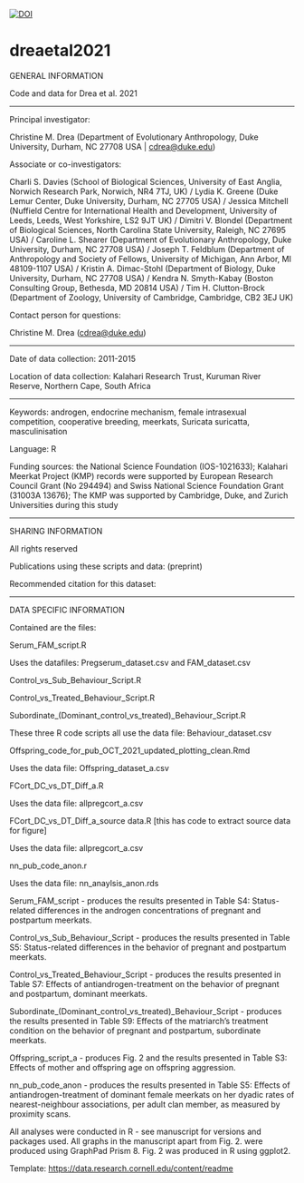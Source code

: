 <a href="https://zenodo.org/badge/latestdoi/327763712"><img src="https://zenodo.org/badge/327763712.svg" alt="DOI"></a>
# dreaetal2021
GENERAL INFORMATION

Code and data for Drea et al. 2021

<hr/> 

Principal investigator:

Christine M. Drea (Department of Evolutionary Anthropology, Duke University, Durham, NC 27708 USA | cdrea@duke.edu)

Associate or co-investigators: 

Charli S. Davies (School of Biological Sciences, University of East Anglia, Norwich Research Park, Norwich, NR4 7TJ, UK) / 
Lydia K. Greene (Duke Lemur Center, Duke University, Durham, NC 27705 USA) / 
Jessica Mitchell (Nuffield Centre for International Health and Development, University of Leeds, Leeds, West Yorkshire, LS2 9JT UK) / 
Dimitri V. Blondel (Department of Biological Sciences, North Carolina State University, Raleigh, NC 27695 USA) / 
Caroline L. Shearer (Department of Evolutionary Anthropology, Duke University, Durham, NC 27708 USA) / 
Joseph T. Feldblum (Department of Anthropology and Society of Fellows, University of Michigan, Ann Arbor, MI 48109-1107 USA) / 
Kristin A. Dimac-Stohl (Department of Biology, Duke University, Durham, NC 27708 USA) / 
Kendra N. Smyth-Kabay (Boston Consulting Group, Bethesda, MD 20814 USA) / 
Tim H. Clutton-Brock (Department of Zoology, University of Cambridge, Cambridge, CB2 3EJ UK)

Contact person for questions:

Christine M. Drea (cdrea@duke.edu)

<hr/> 

Date of data collection: 2011-2015


Location of data collection: Kalahari Research Trust, Kuruman River Reserve, Northern Cape, South Africa

<hr/> 

Keywords:  androgen, endocrine mechanism, female intrasexual competition, cooperative breeding, meerkats, Suricata suricatta, masculinisation

Language: R

Funding sources: the National Science Foundation (IOS-1021633); Kalahari Meerkat Project (KMP) records were supported by European Research Council Grant (No 294494) and Swiss National Science Foundation Grant (31003A 13676); The KMP was supported by Cambridge, Duke, and Zurich Universities during this study

<hr/> 

SHARING INFORMATION

All rights reserved

Publications using these scripts and data:  (preprint)

Recommended citation for this dataset: 

<hr/> 

DATA SPECIFIC INFORMATION

Contained are the files:

Serum_FAM_script.R 

Uses the datafiles: Pregserum_dataset.csv and FAM_dataset.csv


Control_vs_Sub_Behaviour_Script.R

Control_vs_Treated_Behaviour_Script.R

Subordinate_(Dominant_control_vs_treated)_Behaviour_Script.R

These three R code scripts all use the data file: Behaviour_dataset.csv



Offspring_code_for_pub_OCT_2021_updated_plotting_clean.Rmd

Uses the data file: Offspring_dataset_a.csv


FCort_DC_vs_DT_Diff_a.R

Uses the data file: allpregcort_a.csv

FCort_DC_vs_DT_Diff_a_source data.R [this has code to extract source data for figure]

Uses the data file: allpregcort_a.csv


nn_pub_code_anon.r

Uses the data file: nn_anaylsis_anon.rds

Serum_FAM_script - produces the results presented in Table S4: Status-related differences in the androgen concentrations of pregnant and postpartum meerkats.

Control_vs_Sub_Behaviour_Script -  produces the results presented in Table S5: Status-related differences in the behavior of pregnant and postpartum meerkats. 

Control_vs_Treated_Behaviour_Script - produces the results presented in Table S7: Effects of antiandrogen-treatment on the behavior of pregnant and postpartum, dominant meerkats. 

Subordinate_(Dominant_control_vs_treated)_Behaviour_Script - produces the results presented in Table S9: Effects of the matriarch’s treatment condition on the behavior of pregnant and postpartum, subordinate meerkats. 

Offspring_script_a - produces Fig. 2 and the results presented in Table S3: Effects of mother and offspring age on offspring aggression.

nn_pub_code_anon - produces the results presented in Table S5: Effects of antiandrogen-treatment of dominant female meerkats on her dyadic rates of nearest-neighbour associations, per adult clan member, as measured by proximity scans.

All analyses were conducted in R - see manuscript for versions and packages used. All graphs in the manuscript apart from Fig. 2. were produced using GraphPad Prism 8. Fig. 2 was produced in R using ggplot2.

Template: https://data.research.cornell.edu/content/readme


